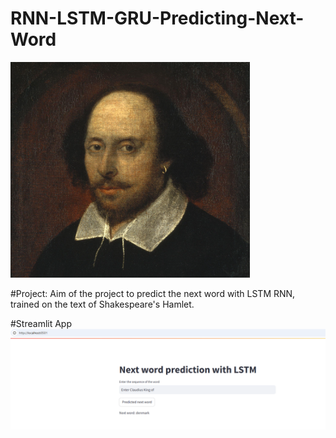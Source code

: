 # RNN-LSTM-GRU-Predicting-Next-Word
![alt text](image-1.png)

#Project:
Aim of the project to predict the next word with LSTM RNN, trained on the text of Shakespeare's Hamlet.

#Streamlit App
![alt text](image.png)